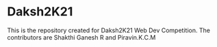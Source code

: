 # Daksh2K21
   This is the repository created for Daksh2K21 Web Dev Competition. The contributors are Shakthi Ganesh R and Piravin.K.C.M
